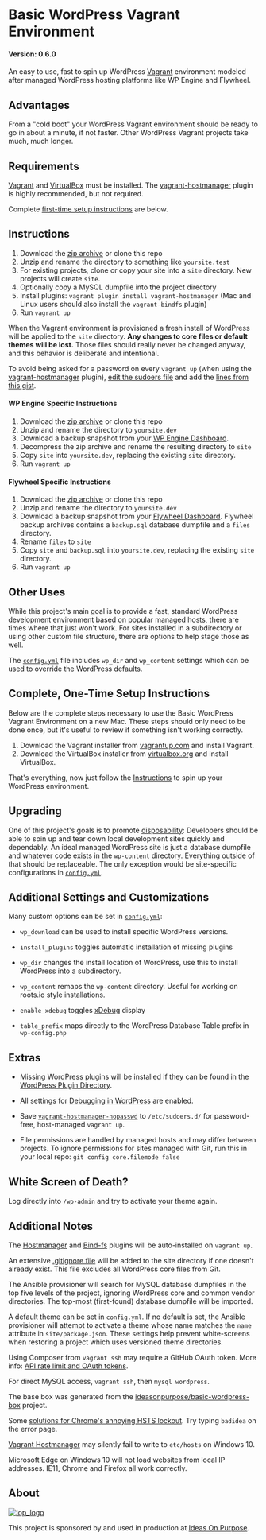 # Basic WordPress Vagrant Environment

#### Version: 0.6.0

An easy to use, fast to spin up WordPress [Vagrant][] environment modeled after managed WordPress hosting platforms like WP Engine and Flywheel.

## Advantages

From a "cold boot" your WordPress Vagrant environment should be ready to go in about a minute, if not faster. Other WordPress Vagrant projects take much, much longer.

## Requirements

[Vagrant][] and [VirtualBox][] must be installed. The [vagrant-hostmanager][] plugin is highly recommended, but not required.

Complete [first-time setup instructions](#complete-one-time-setup-instructions) are below.

## Instructions

1.  Download the [zip archive](https://github.com/ideasonpurpose/basic-wordpress-vagrant/archive/master.zip) or clone this repo
2.  Unzip and rename the directory to something like `yoursite.test`
3.  For existing projects, clone or copy your site into a `site` directory. New projects will create `site`.
4.  Optionally copy a MySQL dumpfile into the project directory
5.  Install plugins: `vagrant plugin install vagrant-hostmanager` (Mac and Linux users should also install the `vagrant-bindfs` plugin)
6.  Run `vagrant up`

When the Vagrant environment is provisioned a fresh install of WordPress will be applied to the `site` directory. **Any changes to core files or default themes will be lost.** Those files should really never be changed anyway, and this behavior is deliberate and intentional.

To avoid being asked for a password on every `vagrant up` (when using the [vagrant-hostmanager][] plugin), [edit the sudoers file][visudo] and add the [ lines from this gist][sudoers].

#### WP Engine Specific Instructions

1.  Download the [zip archive](https://github.com/ideasonpurpose/basic-wordpress-vagrant/archive/master.zip) or clone this repo
2.  Unzip and rename the directory to `yoursite.dev`
3.  Download a backup snapshot from your [WP Engine Dashboard](https://my.wpengine.com).
4.  Decompress the zip archive and rename the resulting directory to `site`
5.  Copy `site` into `yoursite.dev`, replacing the existing `site` directory.
6.  Run `vagrant up`

#### Flywheel Specific Instructions

1.  Download the [zip archive](https://github.com/ideasonpurpose/basic-wordpress-vagrant/archive/master.zip) or clone this repo
2.  Unzip and rename the directory to `yoursite.dev`
3.  Download a backup snapshot from your [Flywheel Dashboard](https://app.getflywheel.com). Flywheel backup archives contains a `backup.sql` database dumpfile and a `files` directory.
4.  Rename `files` to `site`
5.  Copy `site` and `backup.sql` into `yoursite.dev`, replacing the existing `site` directory.
6.  Run `vagrant up`

## Other Uses

While this project's main goal is to provide a fast, standard WordPress development environment based on popular managed hosts, there are times where that just won't work. For sites installed in a subdirectory or using other custom file structure, there are options to help stage those as well.

The [`config.yml`][config] file includes `wp_dir` and `wp_content` settings which can be used to override the WordPress defaults.

## Complete, One-Time Setup Instructions

Below are the complete steps necessary to use the Basic WordPress Vagrant Environment on a new Mac. These steps should only need to be done once, but it's useful to review if something isn't working correctly.

1.  Download the Vagrant installer from [vagrantup.com][vagrant] and install Vagrant.
2.  Download the VirtualBox installer from [virtualbox.org][virtualbox] and install VirtualBox.

That's everything, now just follow the [Instructions](#instructions) to spin up your WordPress environment.

## Upgrading

One of this project's goals is to promote [disposability](http://12factor.net/disposability): Developers should be able to spin up and tear down local development sites quickly and dependably. An ideal managed WordPress site is just a database dumpfile and whatever code exists in the `wp-content` directory. Everything outside of that should be replaceable. The only exception would be site-specific configurations in [`config.yml`][config].

## Additional Settings and Customizations

Many custom options can be set in [`config.yml`][config]:

- `wp_download` can be used to install specific WordPress versions.

- `install_plugins` toggles automatic installation of missing plugins

- `wp_dir` changes the install location of WordPress, use this to install WordPress into a subdirectory.

- `wp_content` remaps the `wp-content` directory. Useful for working on roots.io style installations.

- `enable_xdebug` toggles [xDebug][] display

- `table_prefix` maps directly to the WordPress Database Table prefix in `wp-config.php`

## Extras

- Missing WordPress plugins will be installed if they can be found in the [WordPress Plugin Directory](https://wordpress.org/plugins/).

- All settings for [Debugging in WordPress](https://codex.wordpress.org/Debugging_in_WordPress) are enabled.

- Save [`vagrant-hostmanager-nopasswd`][sudoers] to `/etc/sudoers.d/` for password-free, host-managed `vagrant up`.

- File permissions are handled by managed hosts and may differ between projects. To ignore permissions for sites managed with Git, run this in your local repo: `git config core.filemode false`

## White Screen of Death?

Log directly into `/wp-admin` and try to activate your theme again.

## Additional Notes

The [Hostmanager][vagrant-hostmanager] and [Bind-fs](https://github.com/gael-ian/vagrant-bindfs) plugins will be auto-installed on `vagrant up`.

An extensive [.gitignore file][gitignore] will be added to the site directory if one doesn't already exist. This file excludes all WordPress core files from Git.

The Ansible provisioner will search for MySQL database dumpfiles in the top five levels of the project, ignoring WordPress core and common vendor directories. The top-most (first-found) database dumpfile will be imported.

A default theme can be set in `config.yml`. If no default is set, the Ansible provisioner will attempt to activate a theme whose name matches the `name` attribute in `site/package.json`. These settings help prevent white-screens when restoring a project which uses versioned theme directories.

Using Composer from `vagrant ssh` may require a GitHub OAuth token. More info: [API rate limit and OAuth tokens](https://github.com/composer/composer/blob/master/doc/articles/troubleshooting.md#api-rate-limit-and-oauth-tokens).

For direct MySQL access, `vagrant ssh`, then `mysql wordpress`.

The base box was generated from the [ideasonpurpose/basic-wordpress-box](https://github.com/ideasonpurpose/basic-wordpress-box) project.

Some [solutions for Chrome's annoying HSTS lockout][hsts]. Try typing `badidea` on the error page.

[Vagrant Hostmanager][vagrant-hostmanager] may silently fail to write to `etc/hosts` on Windows 10.

Microsoft Edge on Windows 10 will not load websites from local IP addresses. IE11, Chrome and Firefox all work correctly.

## About

[![iop_logo](https://avatars1.githubusercontent.com/u/2059022?s=100&v=4)][iop]

This project is sponsored by and used in production at [Ideas On Purpose][iop].

[iop]: http://ideasonpurpose.com
[vagrant]: https://www.vagrantup.com
[virtualbox]: https://www.virtualbox.org
[ansible]: http://docs.ansible.com/ansible/intro_installation.html
[homebrew]: http://brew.sh
[gitignore]: https://gist.github.com/joemaller/4f7518e0d04a82a3ca16
[vagrant-hostmanager]: https://github.com/smdahlen/vagrant-hostmanager
[config]: https://github.com/ideasonpurpose/basic-wordpress-vagrant/blob/master/config.yml
[windows]: https://github.com/ideasonpurpose/basic-wordpress-vagrant/issues/4
[sudoers]: https://gist.github.com/joemaller/41912f5d027a4adc7c14
[visudo]: http://stackoverflow.com/a/14101449
[xdebug]: https://xdebug.org/docs/
[hsts]: https://stackoverflow.com/questions/33268264/chromethe-website-uses-hsts-network-errors-this-page-will-probably-work-late
